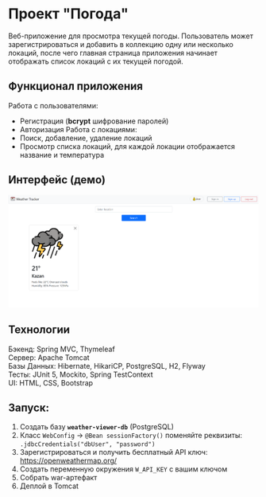 # Проект "Погода"
Веб-приложение для просмотра текущей погоды. Пользователь может зарегистрироваться и добавить в коллекцию одну или несколько локаций, после чего главная страница приложения начинает отображать список локаций с их текущей погодой.
## Функционал приложения
Работа с пользователями:
- Регистрация (**bcrypt** шифрование паролей)
- Авторизация
Работа с локациями:
- Поиск, добавление, удаление локаций
- Просмотр списка локаций, для каждой локации отображается название и температура
## Интерфейс (демо)
![Главная страница](https://github.com/a333werfser/weather-viewer/blob/main/img/index.png)
## Технологии
Бэкенд: Spring MVC, Thymeleaf \
Сервер: Apache Tomcat \
Базы Данных: Hibernate, HikariCP, PostgreSQL, H2, Flyway \
Тесты: JUnit 5, Mockito, Spring TestContext \
UI: HTML, CSS, Bootstrap
## Запуск:
1. Создать базу **`weather-viewer-db`** (PostgreSQL)
2. Класс `WebConfig` -> `@Bean sessionFactory()` поменяйте реквизиты: `.jdbcCredentials("dbUser", "password")`
3. Зарегистрироваться и получить бесплатный API ключ: https://openweathermap.org/
4. Создать переменную окружения `W_API_KEY` с вашим ключом
5. Собрать war-артефакт
6. Деплой в Tomcat
